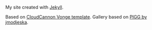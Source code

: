 My site created with [Jekyll](https://jekyllrb.com/).

Based on [CloudCannon Vonge template](https://github.com/CloudCannon/vonge-jekyll-bookshop-template).
Gallery based on [PIGG by jmodjeska](https://github.com/jmodjeska/pigg).